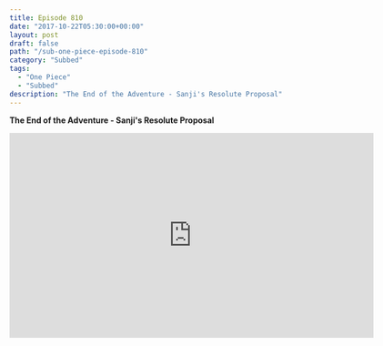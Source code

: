 ```yaml
---
title: Episode 810
date: "2017-10-22T05:30:00+00:00"
layout: post
draft: false
path: "/sub-one-piece-episode-810"
category: "Subbed"
tags:
  - "One Piece"
  - "Subbed"
description: "The End of the Adventure - Sanji's Resolute Proposal"
---
```


**The End of the Adventure - Sanji's Resolute Proposal**

<iframe width="640" height="360" src="https://www.rapidvideo.com/e/G6FRPH3EHO" frameborder="0" marginwidth=0 marginheight=0 scrolling=no allowfullscreen></iframe>

